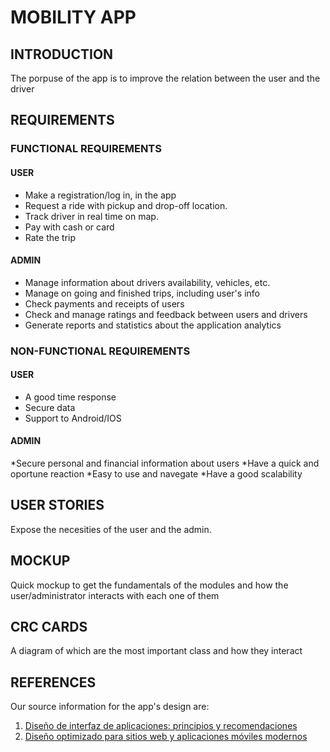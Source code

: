 # MOBILITY APP
## INTRODUCTION
The porpuse of the app is to improve the relation between the user and the driver
## REQUIREMENTS
### FUNCTIONAL REQUIREMENTS
#### USER
* Make a registration/log in, in the app
* Request a ride with pickup and drop-off location.
* Track driver in real time on map.
* Pay with cash or card
* Rate the trip
#### ADMIN
* Manage information about drivers availability, vehicles, etc.
* Manage on going and finished trips, including user's info
* Check payments and receipts of users
* Check and manage ratings and feedback between users and drivers
* Generate reports and statistics about the application analytics

### NON-FUNCTIONAL REQUIREMENTS
#### USER
* A good time response
* Secure data
* Support to Android/IOS
#### ADMIN
*Secure personal and financial information about users
*Have a quick and oportune reaction
*Easy to use and navegate
*Have a good scalability
## USER STORIES
Expose the necesities of the user and the admin.
## MOCKUP
Quick mockup to get the fundamentals of the modules and how the user/administrator interacts with each one of them
## CRC CARDS
A diagram of which are the most important class and how they interact
## REFERENCES
Our source information for the app's design are:
1. [Diseño de interfaz de aplicaciones: principios y recomendaciones](https://www.justinmind.com/es/ui-diseno/layout-sitio-web-aplicaciones-moviles)
2. [Diseño optimizado para sitios web y aplicaciones móviles modernos](https://www.byronvargas.com/web/como-debe-ser-la-interfaz-de-una-app/)
